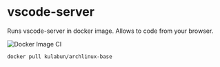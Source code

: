 # vscode-server
Runs vscode-server in docker image. Allows to code from your browser.

![Docker Image CI](https://github.com/kulabun/vscode-server/workflows/Docker%20Image%20CI/badge.svg)

```
docker pull kulabun/archlinux-base
```
